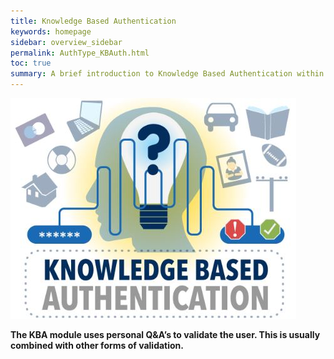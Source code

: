 ```yaml
---
title: Knowledge Based Authentication
keywords: homepage
sidebar: overview_sidebar
permalink: AuthType_KBAuth.html
toc: true
summary: A brief introduction to Knowledge Based Authentication within NHS Digital's Care Access Service.
---
```


![Knowledge based authentication](images/KBAuthentication.jpg)

**The KBA module uses personal Q&A’s to validate the user. This is usually combined with other forms of validation.**
